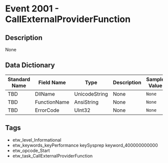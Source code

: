 # Event 2001 - CallExternalProviderFunction

## Description
None

## Data Dictionary
|Standard Name|Field Name|Type|Description|Sample Value|
|---|---|---|---|---|
|TBD|DllName|UnicodeString|None|`None`|
|TBD|FunctionName|AnsiString|None|`None`|
|TBD|ErrorCode|UInt32|None|`None`|

## Tags
* etw_level_Informational
* etw_keywords_keyPerformance keySysprep keyword_400000000000
* etw_opcode_Start
* etw_task_CallExternalProviderFunction